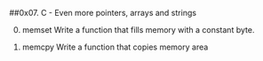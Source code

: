 ##0x07. C - Even more pointers, arrays and strings

0. memset
Write a function that fills memory with a constant byte.

1. memcpy
Write a function that copies memory area
